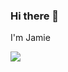 ### Hi there 👋


I'm Jamie

<img align="center" src="https://github-readme-stats.vercel.app/api/top-langs/?username=JamieH13" />


<!--
**JamieH13/JamieH13** is ca ✨ _special_ ✨ repository because its `README.md` (this file) appears on your GitHub profile.

Here are some ideas to get you started:

- 🔭 I’m currently working on ...
- 🌱 I’m currently learning ...
- 👯 I’m looking to collaborate on ...
- 🤔 I’m looking for help with ...
- 💬 Ask me about ...
- 📫 How to reach me: ...
- 😄 Pronouns: ...
- ⚡ Fun fact: ...
-->
